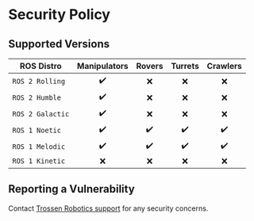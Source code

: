 # Security Policy

## Supported Versions

| ROS Distro       | Manipulators       | Rovers             | Turrets            | Crawlers           |
| ---------------- | :----------------: | :----------------: | :----------------: | :----------------: |
| `ROS 2 Rolling`  | :heavy_check_mark: | :x:                | :x:                | :x:                |
| `ROS 2 Humble`   | :heavy_check_mark: | :x:                | :x:                | :x:                |
| `ROS 2 Galactic` | :heavy_check_mark: | :x:                | :x:                | :x:                |
| `ROS 1 Noetic`   | :heavy_check_mark: | :heavy_check_mark: | :heavy_check_mark: | :heavy_check_mark: |
| `ROS 1 Melodic`  | :heavy_check_mark: | :heavy_check_mark: | :heavy_check_mark: | :heavy_check_mark: |
| `ROS 1 Kinetic`  | :x:                | :x:                | :x:                | :x:                |

## Reporting a Vulnerability

Contact [Trossen Robotics support](https://www.trossenrobotics.com/contact.aspx) for any security concerns.
